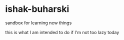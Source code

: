 # ishak-buharski
sandbox for learning new things

this is what I am intended to do if I'm not too lazy today
